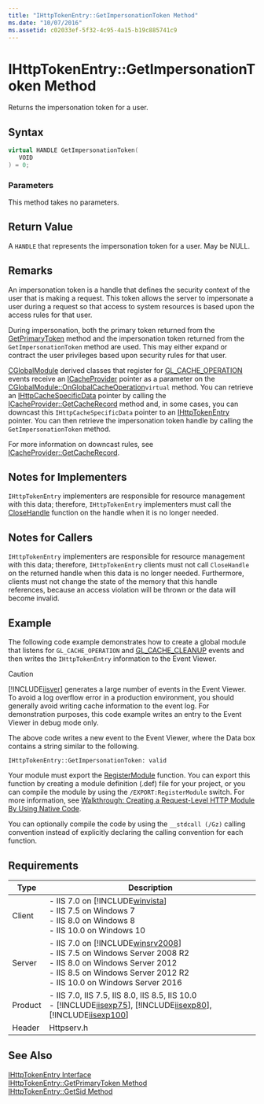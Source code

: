 ```yaml
---
title: "IHttpTokenEntry::GetImpersonationToken Method"
ms.date: "10/07/2016"
ms.assetid: c02033ef-5f32-4c95-4a15-b19c885741c9
---
```

# IHttpTokenEntry::GetImpersonationToken Method
Returns the impersonation token for a user.  
  
## Syntax  
  
```cpp  
virtual HANDLE GetImpersonationToken(  
   VOID  
) = 0;  
```  
  
### Parameters  
 This method takes no parameters.  
  
## Return Value  
 A `HANDLE` that represents the impersonation token for a user. May be NULL.  
  
## Remarks  
 An impersonation token is a handle that defines the security context of the user that is making a request. This token allows the server to impersonate a user during a request so that access to system resources is based upon the access rules for that user.  
  
 During impersonation, both the primary token returned from the [GetPrimaryToken](../../web-development-reference\native-code-api-reference/ihttpuser-getprimarytoken-method.md) method and the impersonation token returned from the `GetImpersonationToken` method are used. This may either expand or contract the user privileges based upon security rules for that user.  
  
 [CGlobalModule](../../web-development-reference\native-code-api-reference/cglobalmodule-class.md) derived classes that register for [GL_CACHE_OPERATION](../../web-development-reference\native-code-api-reference/request-processing-constants.md) events receive an [ICacheProvider](../../web-development-reference\native-code-api-reference/icacheprovider-interface.md) pointer as a parameter on the [CGlobalModule::OnGlobalCacheOperation](../../web-development-reference\native-code-api-reference/cglobalmodule-onglobalcacheoperation-method.md)`virtual` method. You can retrieve an [IHttpCacheSpecificData](../../web-development-reference\native-code-api-reference/ihttpcachespecificdata-interface.md) pointer by calling the [ICacheProvider::GetCacheRecord](../../web-development-reference\native-code-api-reference/icacheprovider-getcacherecord-method.md) method and, in some cases, you can downcast this `IHttpCacheSpecificData` pointer to an [IHttpTokenEntry](../../web-development-reference\native-code-api-reference/ihttptokenentry-interface.md) pointer. You can then retrieve the impersonation token handle by calling the `GetImpersonationToken` method.  
  
 For more information on downcast rules, see [ICacheProvider::GetCacheRecord](../../web-development-reference\native-code-api-reference/icacheprovider-getcacherecord-method.md).  
  
## Notes for Implementers  
 `IHttpTokenEntry` implementers are responsible for resource management with this data; therefore, `IHttpTokenEntry` implementers must call the [CloseHandle](http://go.microsoft.com/fwlink/?LinkId=60019) function on the handle when it is no longer needed.  
  
## Notes for Callers  
 `IHttpTokenEntry` implementers are responsible for resource management with this data; therefore, `IHttpTokenEntry` clients must not call `CloseHandle` on the returned handle when this data is no longer needed. Furthermore, clients must not change the state of the memory that this handle references, because an access violation will be thrown or the data will become invalid.  
  
## Example  
 The following code example demonstrates how to create a global module that listens for `GL_CACHE_OPERATION` and [GL_CACHE_CLEANUP](../../web-development-reference\native-code-api-reference/request-processing-constants.md) events and then writes the `IHttpTokenEntry` information to the Event Viewer.  
  
> [!CAUTION]
>  [!INCLUDE[iisver](../../wmi-provider/includes/iisver-md.md)] generates a large number of events in the Event Viewer. To avoid a log overflow error in a production environment, you should generally avoid writing cache information to the event log. For demonstration purposes, this code example writes an entry to the Event Viewer in debug mode only.  
  
<!-- TODO: review snippet reference  [!CODE [IHttpTokenEntry#2](IHttpTokenEntry#2)]  -->  
  
 The above code writes a new event to the Event Viewer, where the Data box contains a string similar to the following.  
  
```  
IHttpTokenEntry::GetImpersonationToken: valid  
```  
  
 Your module must export the [RegisterModule](../../web-development-reference\native-code-api-reference/pfn-registermodule-function.md) function. You can export this function by creating a module definition (.def) file for your project, or you can compile the module by using the `/EXPORT:RegisterModule` switch. For more information, see [Walkthrough: Creating a Request-Level HTTP Module By Using Native Code](../../web-development-reference\native-code-development-overview\walkthrough-creating-a-request-level-http-module-by-using-native-code.md).  
  
 You can optionally compile the code by using the `__stdcall (/Gz)` calling convention instead of explicitly declaring the calling convention for each function.  
  
## Requirements  
  
|Type|Description|  
|----------|-----------------|  
|Client|-   IIS 7.0 on [!INCLUDE[winvista](../../wmi-provider/includes/winvista-md.md)]<br />-   IIS 7.5 on Windows 7<br />-   IIS 8.0 on Windows 8<br />-   IIS 10.0 on Windows 10|  
|Server|-   IIS 7.0 on [!INCLUDE[winsrv2008](../../wmi-provider/includes/winsrv2008-md.md)]<br />-   IIS 7.5 on Windows Server 2008 R2<br />-   IIS 8.0 on Windows Server 2012<br />-   IIS 8.5 on Windows Server 2012 R2<br />-   IIS 10.0 on Windows Server 2016|  
|Product|-   IIS 7.0, IIS 7.5, IIS 8.0, IIS 8.5, IIS 10.0<br />-   [!INCLUDE[iisexp75](../../web-development-reference/native-code-api-reference/includes/iisexp75-md.md)], [!INCLUDE[iisexp80](../../web-development-reference/native-code-api-reference/includes/iisexp80-md.md)], [!INCLUDE[iisexp100](../../web-development-reference/native-code-api-reference/includes/iisexp100-md.md)]|  
|Header|Httpserv.h|  
  
## See Also  
 [IHttpTokenEntry Interface](../../web-development-reference\native-code-api-reference/ihttptokenentry-interface.md)   
 [IHttpTokenEntry::GetPrimaryToken Method](../../web-development-reference\native-code-api-reference/ihttptokenentry-getprimarytoken-method.md)   
 [IHttpTokenEntry::GetSid Method](../../web-development-reference\native-code-api-reference/ihttptokenentry-getsid-method.md)